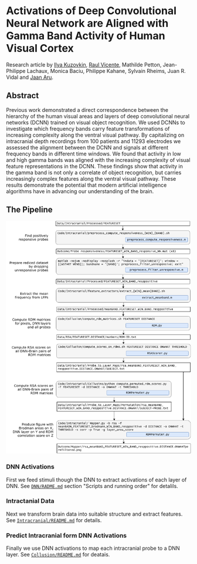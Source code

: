 Activations of Deep Convolutional Neural Network are Aligned with Gamma Band Activity of Human Visual Cortex
============================================================================================================
Research article by [Ilya Kuzovkin](http://www.ikuz.eu), [Raul Vicente](http://neuro.cs.ut.ee/people), Mathilde Petton, Jean-Philippe Lachaux, Monica Baciu, Philippe Kahane, Sylvain Rheims, Juan R. Vidal and [Jaan Aru](http://neuro.cs.ut.ee/people). 

## Abstract
Previous work demonstrated a direct correspondence between the hierarchy of the human visual areas and layers of deep convolutional neural networks (DCNN) trained on visual object recognition. We used DCNNs to investigate which frequency bands carry feature transformations of increasing complexity along the ventral visual pathway. By capitalizing on intracranial depth recordings from 100 patients and 11293 electrodes we assessed the alignment between the DCNN and signals at different frequency bands in different time windows. We found that activity in low and high gamma bands was aligned with the increasing complexity of visual feature representations in the DCNN. These findings show that activity in the gamma band is not only a correlate of object recognition, but carries increasingly complex features along the ventral visual pathway. These results demonstrate the potential that modern artificial intelligence algorithms have in advancing our understanding of the brain. 

## The Pipeline
![Experimental pipeline](experimental_pipeline.png)

### DNN Activations
First we feed stimuli though the DNN to extract activations of each layer of DNN.
See [`DNN/RADME.md`](DNN/RADME.md) section "Scripts and running order" for detalils.

### Intractanial Data
Next we transform brain data into suitable structure and extract features.
See [`Intracranial/README.md`](Intracranial/README.md) for details.

### Predict Intracranial form DNN Activations
Finally we use DNN activations to map each intracranial probe to a DNN layer.
See [`Collusion/README.md`](Collusion/README.md) for deatais.
